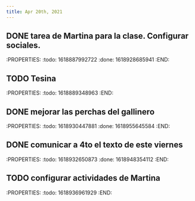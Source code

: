 ```yaml
---
title: Apr 20th, 2021
---
```


## DONE tarea de Martina para la clase. Configurar sociales.
:PROPERTIES:
:todo: 1618887992722
:done: 1618928685941
:END:
## TODO Tesina
:PROPERTIES:
:todo: 1618889348963
:END:
## DONE mejorar las perchas del gallinero
:PROPERTIES:
:todo: 1618930447881
:done: 1618955645584
:END:
## DONE comunicar a 4to el texto de este viernes
:PROPERTIES:
:todo: 1618932650873
:done: 1618948354112
:END:
## TODO configurar actividades de Martina
:PROPERTIES:
:todo: 1618936961929
:END:
##
